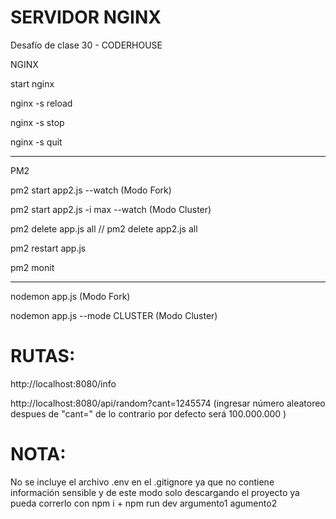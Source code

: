 # SERVIDOR NGINX 
     
Desafío de clase 30 - CODERHOUSE      
  
NGINX  
  
start nginx   
  
nginx -s reload  
  
nginx -s stop  
  
nginx -s quit   
  
---  
  
PM2  
  
pm2 start app2.js --watch (Modo Fork)  
  
pm2 start app2.js -i max --watch  (Modo Cluster)   
  
pm2 delete app.js all // pm2 delete app2.js all  
  
pm2 restart app.js     
  
pm2 monit   
  
---  
  
nodemon app.js (Modo Fork)  
  
nodemon app.js --mode CLUSTER (Modo Cluster)  
  
  
# RUTAS:    
  
http://localhost:8080/info    
  
http://localhost:8080/api/random?cant=1245574  (ingresar número aleatoreo despues de "cant=" de lo contrario por defecto será 100.000.000 )    
  
# NOTA:    
  
No se incluye el archivo .env en el .gitignore ya que no contiene información sensible y de este modo solo descargando el proyecto ya pueda correrlo con npm i + npm run dev argumento1 agumento2    
 
